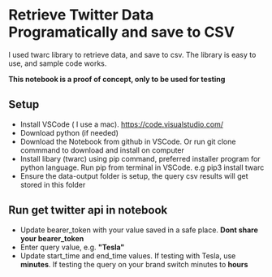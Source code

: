 # Retrieve Twitter Data Programatically and save to CSV #

I used twarc library to retrieve data, and save to csv. The library is easy to use, and sample code works.

**This notebook is a proof of concept, only to be used for testing**

## Setup ##
* Install VSCode ( I use a mac). https://code.visualstudio.com/
* Download python (if needed)
* Download the Notebook from github in VSCode. Or run git clone commmand to download and install on computer
* Install libary (twarc) using pip command, preferred installer program for python language. Run pip from terminal in VSCode. e.g pip3 install twarc
* Ensure the data-output folder is setup, the query csv results will get stored in this folder


## Run get twitter api in notebook ##
* Update bearer_token with your value saved in a safe place. **Dont share your bearer_token**
* Enter query value, e.g. **"Tesla"**
* Update start_time and end_time values. If testing with Tesla, use **minutes**. If testing the query on your brand switch minutes to **hours**
